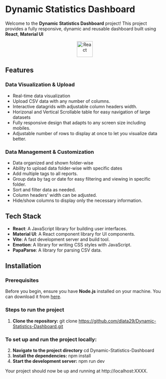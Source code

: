 # Dynamic Statistics Dashboard

Welcome to the **Dynamic Statistics Dashboard** project! This project provides a fully responsive, dynamic and reusable dashboard built using **React**, **Material UI**

<p align="center">
  <img src="https://upload.wikimedia.org/wikipedia/commons/thumb/4/47/React.svg/1200px-React.svg.png" alt="React" width="50" />
</p>

## Features

### Data Visualization & Upload
- Real-time data visualization
- Upload CSV data with any number of columns.
- Interactive datagrids with adjustable column headers width.
- Horizonal and Vertical Scrollable table for easy navigation of large datasets
- Fully responsive design that adapts to any screen size including mobiles. 
- Adjustable number of rows to display at once to let you visualize data better.

### Data Management & Customization
- Data organized and shown folder-wise
- Ability to upload data folder-wise with specific dates
- Add multiple tags to all reports.
- Group data by tag or date for easy filtering and viewing in specific folder.
- Sort and filter data as needed.
- Column headers' width can be adjusted.
- Hide/show columns to display only the necessary information.


## Tech Stack

- **React**: A JavaScript library for building user interfaces.
- **Material UI**: A React component library for UI components.
- **Vite**: A fast development server and build tool.
- **Emotion**: A library for writing CSS styles with JavaScript.
- **PapaParse**: A library for parsing CSV data.

## Installation

### Prerequisites
Before you begin, ensure you have **Node.js** installed on your machine. You can download it from [here](https://nodejs.org/).

### Steps to run the project
1) **Clone the repository:**
   git clone https://github.com/dlata29/Dynamic-Statistics-Dashboard.git

  ### To set up and run the project locally:
2) **Navigate to the project directory**
   cd Dynamic-Statistics-Dashboard
3) **Install the dependencies:**
    npm install
4)  **Start the development server:**
     npm run dev

Your project should now be up and running at http://localhost:XXXX.
